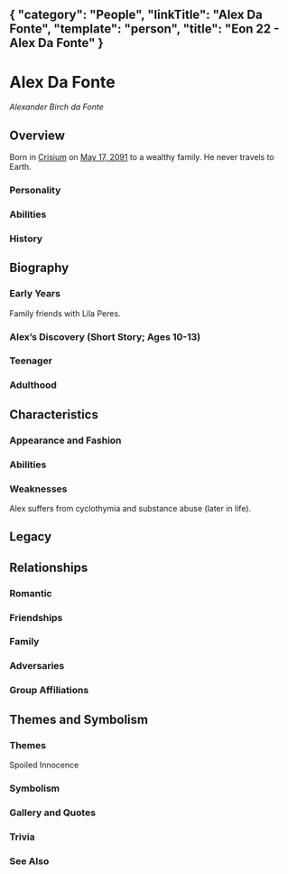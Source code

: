 {
    "category": "People",
    "linkTitle": "Alex Da Fonte",
    "template": "person",
    "title": "Eon 22 - Alex Da Fonte"
}
---

# Alex Da Fonte
*Alexander Birch da Fonte*

## Overview

Born in [Crisium](/crisium-lunar-colony) on [May 17, 2091](/2090) to a wealthy family. He never travels to Earth.
 
### Personality

### Abilities

### History

## Biography

### Early Years

Family friends with Lila Peres.

### Alex’s Discovery (Short Story; Ages 10-13)

### Teenager

### Adulthood

## Characteristics

### Appearance and Fashion

### Abilities

### Weaknesses

Alex suffers from cyclothymia and substance abuse (later in life).

## Legacy

## Relationships

### Romantic

### Friendships

### Family

### Adversaries

### Group Affiliations

## Themes and Symbolism

### Themes

Spoiled Innocence 

### Symbolism

### Gallery and Quotes

### Trivia

### See Also
